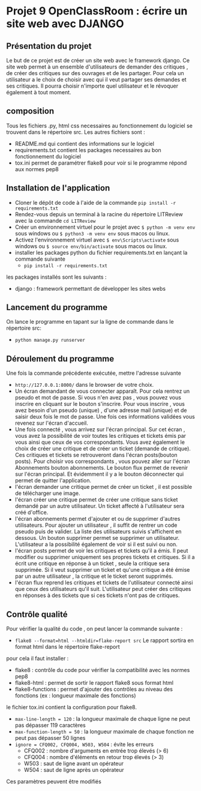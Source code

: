 # Projet 9 OpenClassRoom : écrire un site web avec DJANGO
## Présentation du projet
Le but de ce projet est de créer un site web avec le framework django. Ce site web permet à un ensemble d'utilisateurs de demander des critiques
, de créer des critiques sur des ouvrages et de les partager. Pour cela un utilisateur a le choix de choisir avec qui il veut partager ses demandes 
et ses critiques. Il pourra choisir n'importe quel utilisateur et le révoquer également à tout moment.

## composition
Tous les fichiers .py, html css necessaires au fonctionnement du logiciel se trouvent dans le répertoire src.
Les autres fichiers sont :
- README.md qui contient des informations sur le logiciel
- requirements.txt contient les packages necessaires au bon fonctionnement du logiciel
- tox.ini permet de paramétrer flake8 pour voir si le programme répond aux normes pep8

## Installation de l'application
- Cloner le dépôt de code à l'aide de la commande `pip install -r requirements.txt`
- Rendez-vous depuis un terminal à la racine du répertoire LITReview avec la commande `cd LITReview`
- Créer un environnement virtuel pour le projet avec `$ python -m venv env` sous windows ou `$ python3 -m venv env` sous macos ou linux.
- Activez l'environnement virtuel avec `$ env\Scripts\activate` sous windows ou `$ source env/bin/activate` sous macos ou linux.
- installer les packages python du fichier requirements.txt en lançant la commande suivante 
  - `pip install -r requirements.txt`

les packages installés sont les suivants :
- django : framework permettant de développer les sites webs

## Lancement du programme
On lance le programme en tapant sur la ligne de commande dans le répertoire src:
- `python manage.py runserver`

## Déroulement du programme
Une fois la commande précédente exécutée, mettre l'adresse suivante
- `http://127.0.0.1:8000/`
dans le browser de votre choix.
- Un écran demandant de vous connecter apparaît. Pour cela rentrez un pseudo et mot de passe.
Si vous n'en avez pas , vous pouvez vous inscrire en cliquant sur le bouton s'inscrire.
Pour vous inscrire , vous avez besoin d'un pseudo (unique) , d'une adresse mail (unique) et de saisir deux fois
le mot de passe. Une fois ces informations validées vous revenez sur l'écran d'accueil.
- Une fois connecté , vous arrivez sur l'écran principal. Sur cet écran , vous avez la possibilité de voir toutes les critiques et tickets 
émis par vous ainsi que ceux de vos correspondants. Vous avez également le choix de créer une critique et de créer un ticket (demande de critique).
Ces critiques et tickets se retrouveront dans l'écran posts(bouton posts). Pour choisir vos correspondants , vous pouvez aller sur l'écran Abonnements
bouton abonnements. Le bouton flux permet de revenir sur l'écran principal. Et évidemment il y a le bouton déconnecter qui permet de quitter l'application.
- l'écran demander une critique permet de créer un ticket , il est possible de télécharger une image.
- l'écran créer une critique permet de créer une critique sans ticket demandé par un autre utilisateur. Un ticket affecté à l'utilisateur sera créé d'office.
- l'écran abonnements permet d'ajouter et ou de supprimer d'autres utilisateurs. Pour ajouter un utilisateur , il suffit de rentrer un code pseudo puis de valider.
La liste des utilisateurs suivis s'affichent en dessous. Un bouton supprimer permet se supprimer un utilisateur. L'utilisateur a la possibilité également de voir
si il est suivi ou non.
- l'écran posts permet de voir les critiques et tickets qu'il a émis. Il peut modifier ou supprimer uniquement ses propres tickets et critiques. Si il a écrit une
critique en réponse à un ticket , seule la critique sera supprimée. Si il veut supprimer un ticket et qu'une critique a été émise par un autre utilisateur , 
la critique et le ticket seront supprimés.
- l'écran flux reprend les critiques et tickets de l'utilisateur connecté ainsi que ceux des utilisateurs qu'il suit. L'utilisateur peut créer des critiques en
réponses à des tickets que si ces tickets n'ont pas de critiques.


## Contrôle qualité
Pour vérifier la qualité du code , on peut lancer la commande suivante :
- `flake8 --format=html --htmldir=flake-report src`
Le rapport sortira en format html dans le répertoire flake-report

pour cela il faut installer :
- flake8 : contrôle du code pour vérifier la compatibilité avec les normes pep8
- flake8-html : permet de sortir le rapport flake8 sous format html
- flake8-functions : permet d'ajouter des contrôles au niveau des fonctions (ex : longueur maximale des fonctions)

le fichier tox.ini contient la configuration pour flake8.
- `max-line-length = 120` : la longueur maximale de chaque ligne ne peut pas dépasser 119 caractères
- `max-function-length = 50` : la longueur maximale de chaque fonction ne peut pas dépasser 50 lignes
- `ignore = CFQ002, CFQ004, W503, W504` : évite les erreurs
  - CFQ002 : nombre d'arguments en entrée trop élevés (> 6)
  - CFQ004 : nombre d'éléments en retour trop élevés (> 3)
  - W503 : saut de ligne avant un opérateur
  - W504 : saut de ligne après un opérateur

Ces paramètres peuvent être modifiés

